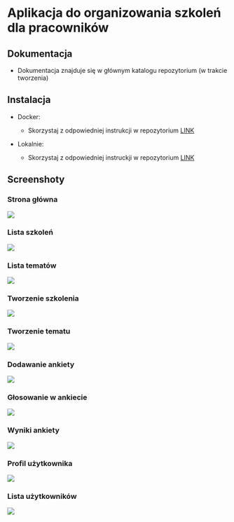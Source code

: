 # Aplikacja do organizowania szkoleń dla pracowników


## Dokumentacja

- Dokumentacja znajduje się w głównym katalogu repozytorium (w trakcie tworzenia)


## Instalacja

- Docker:
  - Skorzystaj z odpowiedniej instrukcji w repozytorium [LINK](../blob/main/FFT_installation_docker.pdf)

- Lokalnie:
  - Skorzystaj z odpowiedniej instruckji w repozytorium [LINK](../blob/main/FFT_installation_local.pdf)


## Screenshoty

### Strona główna
<img src="https://github.com/nadrowskyy/organize-application/blob/main/screenshots/strona_glowna.png">

### Lista szkoleń
<img src="https://github.com/nadrowskyy/organize-application/blob/main/screenshots/lista_szkolen.png">

### Lista tematów
<img src="https://github.com/nadrowskyy/organize-application/blob/main/screenshots/lista_tematow.png">

### Tworzenie szkolenia
<img src="https://github.com/nadrowskyy/organize-application/blob/main/screenshots/tworzenie_szkolenia.png">

### Tworzenie tematu
<img src="https://github.com/nadrowskyy/organize-application/blob/main/screenshots/zaproponuj_temat.png">

### Dodawanie ankiety
<img src="https://github.com/nadrowskyy/organize-application/blob/main/screenshots/tworzenie_ankiety.png">

### Głosowanie w ankiecie
<img src="https://github.com/nadrowskyy/organize-application/blob/main/screenshots/glosowanie.png">

### Wyniki ankiety
<img src="https://github.com/nadrowskyy/organize-application/blob/main/screenshots/ankiety.png">

### Profil użytkownika
<img src="https://github.com/nadrowskyy/organize-application/blob/main/screenshots/profil_usera.png">

### Lista użytkowników
<img src="https://github.com/nadrowskyy/organize-application/blob/main/screenshots/lista_userow.png">



